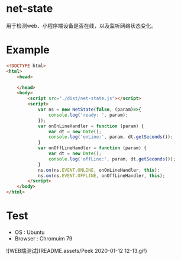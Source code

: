 # net-state
用于检测web、小程序端设备是否在线，以及监听网络状态变化。



# Example

```html
<!DOCTYPE html>
<html>
    <head>

    </head>
    <body>
        <script src="./dist/net-state.js"></script>
        <script>
            var ns = new NetState(false, (param)=>{
                console.log('ready: ', param);
            });
            var onOnLineHandler = function (param) {
                var dt = new Date();
                console.log('onLine:', param, dt.getSeconds());
            }
            var onOffLineHandler = function (param) {
                var dt = new Date();
                console.log('offLine:', param, dt.getSeconds());
            }
            ns.on(ns.EVENT.ONLINE, onOnLineHandler, this);
            ns.on(ns.EVENT.OFFLINE, onOffLineHandler, this);
        </script>
    </body>
</html>
```

# Test

- OS : Ubuntu 
- Browser : Chromuim 79

![WEB端测试](README.assets/Peek 2020-01-12 12-13.gif)



